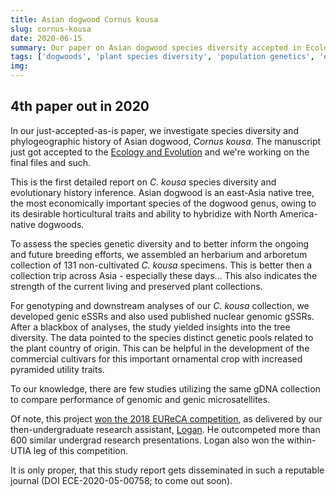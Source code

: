 ```yaml
---
title: Asian dogwood Cornus kousa 
slug: cornus-kousa
date: 2020-06-15
summary: Our paper on Asian dogwood species diversity accepted in Ecology and Evolution.
tags: ['dogwoods', 'plant species diversity', 'population genetics', 'evolutionary history']
img:
---
```


## 4th paper out in 2020

In our just-accepted-as-is paper, we investigate species diversity and phylogeographic history of Asian dogwood, _Cornus kousa_. The manuscript just got accepted to the [Ecology and Evolution](https://onlinelibrary.wiley.com/journal/20457758) and we're working on the final files and such. 

This is the first detailed report on _C. kousa_ species diversity and evolutionary history inference. Asian dogwood is an east-Asia native tree, the most economically important species of the dogwood genus, owing to its desirable horticultural traits and ability to hybridize with North America-native dogwoods.

 To assess the species genetic diversity and to better inform the ongoing and future breeding efforts, we assembled an herbarium and arboretum collection of 131 non-cultivated _C. kousa_ specimens. This is better then a collection trip across Asia - especially these days... This also indicates the strength of the current living and preserved plant collections.

 For genotyping and downstream analyses of our _C. kousa_ collection, we developed genic eSSRs and also used published nuclear genomic gSSRs. After a blackbox of analyses, the study yielded insights into the tree diversity. The data pointed to the species distinct genetic pools related to the plant country of origin. This can be helpful in the development of the commercial cultivars for this important ornamental crop with increased pyramided utility traits. 
 
 To our knowledge, there are few studies utilizing the same gDNA collection to compare performance of genomic and genic microsatellites.

Of note, this project [won the 2018 EUReCA competition](https://eureca.utk.edu/photo-galleries/2018-event/), as delivered by our then-undergraduate research assistant, [Logan](https://eureca.utk.edu/wp-content/uploads/sites/32/2018/05/EUReCA-2018-Program-for-web.pdf). He outcompeted more than 600 similar undergrad research presentations. Logan also won the within-UTIA leg of this competition. 

It is only proper, that this study report gets disseminated in such a reputable journal (DOI ECE-2020-05-00758; to come out soon).